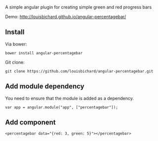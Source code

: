 A simple angular plugin for creating simple green and red progress bars

Demo: http://louisbichard.github.io/angular-percentagebar/


Install
-------

Via bower: 

	bower install angular-percentagebar
	
Git clone: 

	git clone https://github.com/louisbichard/angular-percentagebar.git

Add module dependency
---------------------

You need to ensure that the module is added as a dependency.

	var app = angular.module("app", ["percentagebar"]);

Add component
-------------

    <percentagebar data="{red: 3, green: 5}"></percentagebar>


